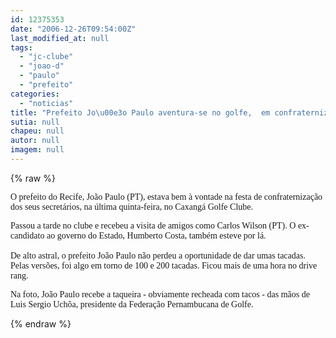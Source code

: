 ```yaml
---
id: 12375353
date: "2006-12-26T09:54:00Z"
last_modified_at: null
tags:
  - "jc-clube"
  - "joao-d"
  - "paulo"
  - "prefeito"
categories:
  - "noticias"
title: "Prefeito Jo\u00e3o Paulo aventura-se no golfe,  em confraterniza\u00e7\u00e3o de secret\u00e1rios no Clube Caxang\u00e1"
sutia: null
chapeu: null
autor: null
imagem: null
---
```

{% raw %}
<p><P><FONT face=Verdana>O prefeito do Recife, João Paulo (PT), estava bem à vontade na festa de confraternização dos seus secretários, na última quinta-feira, no Caxangá Golfe Clube.</FONT></P><FONT face=Verdana></p>
<p><P>Passou a tarde no clube e recebeu a visita de amigos como Carlos Wilson (PT). O ex-candidato ao governo do Estado, Humberto Costa, também esteve por lá.<BR><BR>De alto astral, o prefeito João Paulo não perdeu a oportunidade de dar umas tacadas. Pelas versões, foi algo em torno de 100 e 200 tacadas. Ficou mais de uma hora no drive rang.</P></p>
<p><P>Na foto, João Paulo recebe a taqueira - obviamente recheada com tacos - das mãos de Luis Sergio Uchôa, presidente da Federação Pernambucana de Golfe.<BR></FONT></P> </p>
{% endraw %}